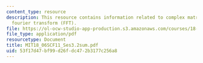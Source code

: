 ```yaml
---
content_type: resource
description: This resource contains information related to complex matrices; fast
  fourier transform (FFT).
file: https://ol-ocw-studio-app-production.s3.amazonaws.com/courses/18-06sc-linear-algebra-fall-2011/53f17d47bf99d26fdc472b3177c256a8_MIT18_06SCF11_Ses3.2sum.pdf
file_type: application/pdf
resourcetype: Document
title: MIT18_06SCF11_Ses3.2sum.pdf
uid: 53f17d47-bf99-d26f-dc47-2b3177c256a8
---
```

